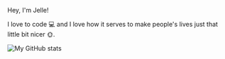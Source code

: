 Hey, I'm Jelle!

I love to code 💻 and I love how it serves to make people's lives just that little bit nicer 🌞.

![My GitHub stats](https://github-readme-stats.vercel.app/api?username=jellewilbrink&show_icons=true&theme=default)
